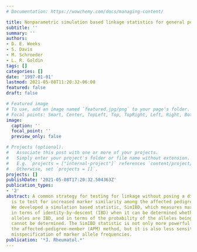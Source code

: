 ```yaml
---
# Documentation: https://wowchemy.com/docs/managing-content/

title: Nonparametric simulation based linkage statistics for general pedigrees
subtitle: ''
summary: ''
authors:
- D. E. Weeks
- S. Davis
- M. Schroeder
- L. R. Goldin
tags: []
categories: []
date: '1997-01-01'
lastmod: 2021-05-08T11:20:32-06:00
featured: false
draft: false

# Featured image
# To use, add an image named `featured.jpg/png` to your page's folder.
# Focal points: Smart, Center, TopLeft, Top, TopRight, Left, Right, BottomLeft, Bottom, BottomRight.
image:
  caption: ''
  focal_point: ''
  preview_only: false

# Projects (optional).
#   Associate this post with one or more of your projects.
#   Simply enter your project's folder or file name without extension.
#   E.g. `projects = ["internal-project"]` references `content/project/deep-learning/index.md`.
#   Otherwise, set `projects = []`.
projects: []
publishDate: '2021-05-08T17:20:32.504363Z'
publication_types:
- '2'
abstract: A common strategy for testing for linkage without posing a disease model
  is to test for increased marker similarity among the affected pedigree members.
  We developed a simulation based statistic, SimIBD, which measures marker similarity
  in terms of identity-by-descent (IBD) when it can be determined whether or not the
  alleles are IBD, and in terms of the probability of the alleles being IBD when it
  cannot be determined. The SimIBD statistic is not only more powerful than its precursor,
  the affected-pedigree-member (APM) method, but it is also less sensitive to the
  misspecification of marker allele frequencies.
publication: '*J. Rheumatol.*'
---
```

